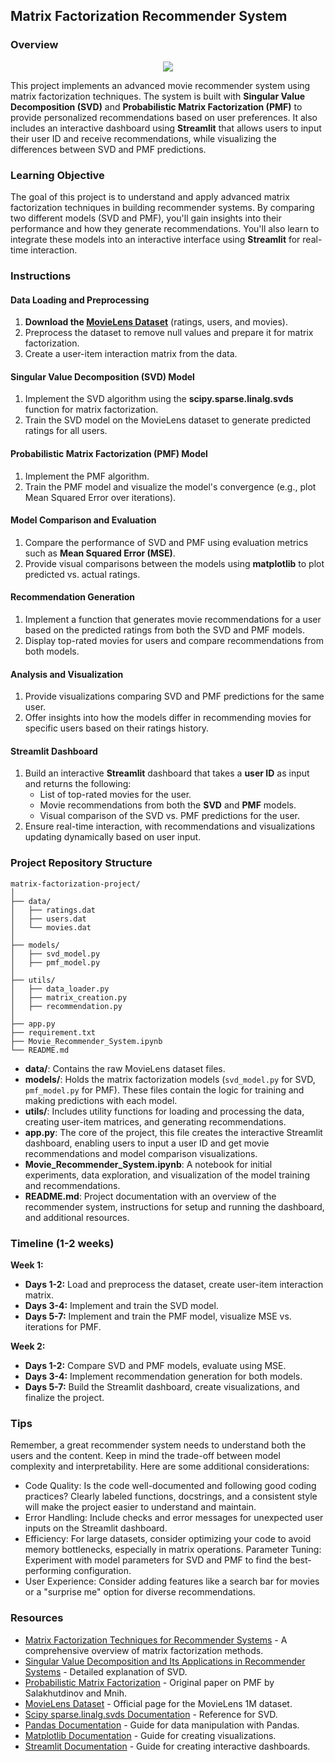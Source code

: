 ## Matrix Factorization Recommender System

### Overview

<center>
    <img src="https://encrypted-tbn0.gstatic.com/images?q=tbn:ANd9GcQiRyPw-WJ-TI66GKXPoKpDgv3mO7RWhH14VA&s"/>
</center>

This project implements an advanced movie recommender system using matrix factorization techniques. The system is built with **Singular Value Decomposition (SVD)** and **Probabilistic Matrix Factorization (PMF)** to provide personalized recommendations based on user preferences. It also includes an interactive dashboard using **Streamlit** that allows users to input their user ID and receive recommendations, while visualizing the differences between SVD and PMF predictions.

### Learning Objective

The goal of this project is to understand and apply advanced matrix factorization techniques in building recommender systems. By comparing two different models (SVD and PMF), you'll gain insights into their performance and how they generate recommendations. You'll also learn to integrate these models into an interactive interface using **Streamlit** for real-time interaction.

### Instructions

#### Data Loading and Preprocessing

1. **Download the [MovieLens Dataset](https://grouplens.org/datasets/movielens/1m/)** (ratings, users, and movies).
2. Preprocess the dataset to remove null values and prepare it for matrix factorization.
3. Create a user-item interaction matrix from the data.

#### Singular Value Decomposition (SVD) Model

1. Implement the SVD algorithm using the **scipy.sparse.linalg.svds** function for matrix factorization.
2. Train the SVD model on the MovieLens dataset to generate predicted ratings for all users.

#### Probabilistic Matrix Factorization (PMF) Model

1. Implement the PMF algorithm.
2. Train the PMF model and visualize the model's convergence (e.g., plot Mean Squared Error over iterations).

#### Model Comparison and Evaluation

1. Compare the performance of SVD and PMF using evaluation metrics such as **Mean Squared Error (MSE)**.
2. Provide visual comparisons between the models using **matplotlib** to plot predicted vs. actual ratings.

#### Recommendation Generation

1. Implement a function that generates movie recommendations for a user based on the predicted ratings from both the SVD and PMF models.
2. Display top-rated movies for users and compare recommendations from both models.

#### Analysis and Visualization

1. Provide visualizations comparing SVD and PMF predictions for the same user.
2. Offer insights into how the models differ in recommending movies for specific users based on their ratings history.

#### Streamlit Dashboard

1. Build an interactive **Streamlit** dashboard that takes a **user ID** as input and returns the following:
   - List of top-rated movies for the user.
   - Movie recommendations from both the **SVD** and **PMF** models.
   - Visual comparison of the SVD vs. PMF predictions for the user.
2. Ensure real-time interaction, with recommendations and visualizations updating dynamically based on user input.

### Project Repository Structure

```
matrix-factorization-project/
│
├── data/
│   ├── ratings.dat
│   ├── users.dat
│   └── movies.dat
│
├── models/
│   ├── svd_model.py
│   ├── pmf_model.py
│
├── utils/
│   ├── data_loader.py
│   ├── matrix_creation.py
│   ├── recommendation.py
│
├── app.py
├── requirement.txt
├── Movie_Recommender_System.ipynb
└── README.md
```

- **data/**: Contains the raw MovieLens dataset files.
- **models/**: Holds the matrix factorization models (`svd_model.py` for SVD, `pmf_model.py` for PMF). These files contain the logic for training and making predictions with each model.
- **utils/**: Includes utility functions for loading and processing the data, creating user-item matrices, and generating recommendations.
- **app.py**: The core of the project, this file creates the interactive Streamlit dashboard, enabling users to input a user ID and get movie recommendations and model comparison visualizations.
- **Movie_Recommender_System.ipynb**: A notebook for initial experiments, data exploration, and visualization of the model training and recommendations.
- **README.md**: Project documentation with an overview of the recommender system, instructions for setup and running the dashboard, and additional resources.

### Timeline (1-2 weeks)

**Week 1:**

- **Days 1-2:** Load and preprocess the dataset, create user-item interaction matrix.
- **Days 3-4:** Implement and train the SVD model.
- **Days 5-7:** Implement and train the PMF model, visualize MSE vs. iterations for PMF.

**Week 2:**

- **Days 1-2:** Compare SVD and PMF models, evaluate using MSE.
- **Days 3-4:** Implement recommendation generation for both models.
- **Days 5-7:** Build the Streamlit dashboard, create visualizations, and finalize the project.

### Tips

Remember, a great recommender system needs to understand both the users and the content. Keep in mind the trade-off between model complexity and interpretability. Here are some additional considerations:

- Code Quality: Is the code well-documented and following good coding practices? Clearly labeled functions, docstrings, and a consistent style will make the project easier to understand and maintain.
- Error Handling: Include checks and error messages for unexpected user inputs on the Streamlit dashboard.
- Efficiency: For large datasets, consider optimizing your code to avoid memory bottlenecks, especially in matrix operations.
  Parameter Tuning: Experiment with model parameters for SVD and PMF to find the best-performing configuration.
- User Experience: Consider adding features like a search bar for movies or a "surprise me" option for diverse recommendations.

### Resources

- [Matrix Factorization Techniques for Recommender Systems](https://www.diva-portal.org/smash/get/diva2:633561/FULLTEXT01.pdf) - A comprehensive overview of matrix factorization methods.
- [Singular Value Decomposition and Its Applications in Recommender Systems](https://www.cs.uic.edu/~liub/KDD-cup-2007/proceedings/Regular-Paterek.pdf) - Detailed explanation of SVD.
- [Probabilistic Matrix Factorization](https://www.cs.toronto.edu/~amnih/papers/bpmf.pdf) - Original paper on PMF by Salakhutdinov and Mnih.
- [MovieLens Dataset](https://grouplens.org/datasets/movielens/1m/) - Official page for the MovieLens 1M dataset.
- [Scipy sparse.linalg.svds Documentation](https://docs.scipy.org/doc/scipy/reference/generated/scipy.sparse.linalg.svds.html) - Reference for SVD.
- [Pandas Documentation](https://pandas.pydata.org/docs/) - Guide for data manipulation with Pandas.
- [Matplotlib Documentation](https://matplotlib.org/stable/contents.html) - Guide for creating visualizations.
- [Streamlit Documentation](https://docs.streamlit.io/) - Guide for creating interactive dashboards.
